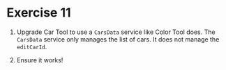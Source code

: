 # Exercise 11

1. Upgrade Car Tool to use a `CarsData` service like Color Tool does. The `CarsData` service only manages the list of cars. It does not manage the `editCarId`.

2. Ensure it works!